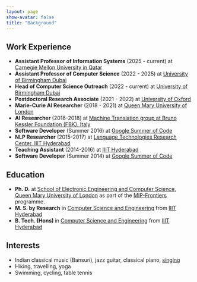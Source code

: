 ```yaml
---
layout: page
show-avatar: false
title: "Background"
---
```

## Work Experience

<ul class="fa-ul">
   
   <li><span class="fa-li"><i class="fas fa-briefcase"></i></span>
    <strong>Assistant Professor of Information Systems</strong> (2025 - current) at <a href="https://www.birmingham.ac.uk/dubai/index.aspx">Carnegie Mellon University in Qatar</a>
   </li>
   <li><span class="fa-li"><i class="fas fa-briefcase"></i></span>
    <strong>Assistant Professor of Computer Science</strong> (2022 - 2025) at <a href="https://www.birmingham.ac.uk/dubai/index.aspx">University of Birmingham Dubai</a>
   </li>
   <li><span class="fa-li"><i class="fas fa-briefcase"></i></span>
    <strong>Head of Computer Science Outreach</strong> (2022 - current) at <a href="https://www.birmingham.ac.uk/dubai/index.aspx">University of Birmingham Dubai</a>
   </li>
   <li><span class="fa-li"><i class="fas fa-flask"></i></span>
    <strong>Postdoctoral Research Associate</strong> (2021 - 2022) at <a href="https://www.ox.ac.uk/">University of Oxford</a>
   </li>
  <li><span class="fa-li"><i class="fas fa-flask"></i></span>
    <strong>Marie-Curie AI Researcher</strong> (2018 - 2021) at <a href="https://c4dm.eecs.qmul.ac.uk/">Queen Mary University of London</a>
  </li>
  <li><span class="fa-li"><i class="fas fa-briefcase"></i></span>
        <strong>AI Researcher</strong> (2016-2018) at <a href="https://ict.fbk.eu/units/hlt-mt/">Machine Translation group at Bruno Kessler Foundation (FBK), Italy</a>
  </li>
  <li><span class="fa-li"><i class="fas fa-briefcase"></i></span>
        <strong>Software Developer</strong> (Summer 2016) at <a href="https://summerofcode.withgoogle.com/">Google Summer of Code</a>
  </li>
  <li><span class="fa-li"><i class="fas fa-flask"></i></span>
        <strong>NLP Researcher</strong> (2015-2017) at <a href="https://ltrc.iiit.ac.in/">Language Technologies Research Center, IIIT Hyderabad</a>
  </li>
   <li><span class="fa-li"><i class="fas fa-chalkboard-teacher"></i></span>
        <strong>Teaching Assistant</strong> (2014-2016) at <a href="https://ltrc.iiit.ac.in/">IIIT Hyderabad</a>
  </li>
    <li><span class="fa-li"><i class="fas fa-briefcase"></i></span>
        <strong>Software Developer</strong> (Summer 2014) at <a href="https://summerofcode.withgoogle.com/">Google Summer of Code</a>
  </li>
</ul>


## Education

<ul class="fa-ul">
  <li><span class="fa-li"><i class="fas fa-graduation-cap"></i></span>
        <strong>Ph. D.</strong> at <a href="http://www.eecs.qmul.ac.uk/">School of Electronic Engineering and Computer Science, Queen Mary University of London</a> as part of the <a href="https://mip-frontiers.eu/">MIP-Frontiers</a> programme.
  </li>
  <li><span class="fa-li"><i class="fas fa-graduation-cap"></i></span>
        <strong>M. S. by Research</strong> in <a href="https://ltrc.iiit.ac.in/">Computer Science and Engineering</a> from <a href="https://www.iiit.ac.in/">IIIT Hyderabad</a>
  </li>
  <li><span class="fa-li"><i class="fas fa-graduation-cap"></i></span>
        <strong>B. Tech. (Hons) </strong> in <a href="http://iiit.ac.in/">Computer Science and Engineering</a> from <a href="http://iiit.ac.in/">IIIT Hyderabad</a>
  </li>
</ul>

## Interests

<ul class="fa-ul">
  <li><span class="fa-li"><i class="fas fa-music"></i></span> Indian classical music (Bansuri), jazz guitar, classical piano, <a href="https://soundcloud.com/ruchit-agrawal">singing</a> </li>
  <li><span class="fa-li"><i class="fas fa-hiking"></i></span> Hiking, travelling, yoga</li>
  <li><span class="fa-li"><i class="fas fa-table-tennis"></i></span> Swimming, cycling, table tennis</li>
</ul>

